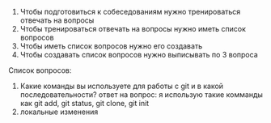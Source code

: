 1) Чтобы подготовиться к собеседованиям нужно тренироваться отвечать на вопросы
2) Чтобы тренироваться отвечать на вопросы нужно иметь список вопросов
3) Чтобы иметь список вопросов нужно его создавать 
4) Чтобы создавать список вопросов нужно выписывать по 3 вопроса

Список вопросов:
1) Какие команды вы используете для работы с git и в какой последовательности?
  ответ на вопрос: я использую такие комманды как git add, git status, git clone, git init
  2) локальные изменения
  
